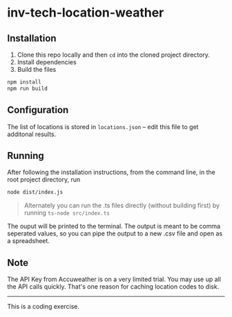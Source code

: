 # inv-tech-location-weather

## Installation

1. Clone this repo locally and then `cd` into the cloned project directory.
2. Install dependencies
3. Build the files

```sh
npm install
npm run build
```

## Configuration

The list of locations is stored in `locations.json` – edit this file to get additonal results.

## Running

After following the installation instructions, from the command line, in the root project directory, run

```sh
node dist/index.js
```

> Alternately you can run the .ts files directly (without building first) by running `ts-node src/index.ts`

The ouput will be printed to the terminal. The output is meant to be comma seperated values, so you can pipe the output to a new .csv file and open as a spreadsheet.

## Note

The API Key from Accuweather is on a very limited trial. You may use up all the API calls quickly. That's one reason for caching location codes to disk.

---

This is a coding exercise.
